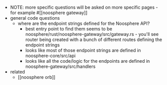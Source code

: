  * NOTE: more specific questions will be asked on more specific pages - for example #[[noosphere gateway]]
  * general code questions
    * where are the endpoint strings defined for the Noosphere API?
      * best entry point to find them seems to be noosphere/rust/noosphere-gateway/src/gateway.rs - you'll see router being created with a bunch of different routes defining the endpoint strings
      * looks like most of those endpoint strings are defined in noosphere-core/src/api
      * looks like all the code/logic for the endpoints are defined in noosphere-gateway/src/handlers
  * related
    * [[noosphere orb]]
